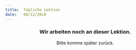 ```yaml
---
title:  Tägliche Lektion
date:   06/12/2018
---
```


### <center>Wir arbeiten noch an dieser Lektion.</center>
<center>Bitte komme später zurück.</center>